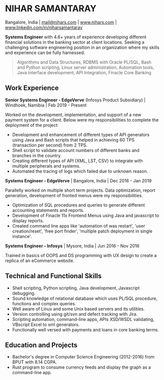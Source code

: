 NIHAR SAMANTARAY
================

Bangalore, India | mail@nihars.com | www.nihars.com | www.linkedin.com/in/niharsamantaray

**Systems Engineer** with 4.6+ years of experience developing different financial solutions in the banking sector at client locations. Seeking a challenging software engineering position in an organization where my skills and experience can be fully harnessed.

>   Algorithms and Data Structures, RDBMS with Oracle PL/SQL, Bash and Python scripting, Linux server administration, Automation tools, Java Interface development, API Integration, Finacle Core Banking

Work Experience
----------------

**Senior Systems Engineer - EdgeVerve** (Infosys Product Subsidiary) | Windhoek, Namibia | Feb 2019 - Present 

Worked on the development, implementation, and support of a new payment system for a client. Below were my responsibilities to complete the deployment of the project:  

* Development and enhancement of different types of API generators using Java and Bash scripts that helped in achieving 60 TPS (transaction per second) from 2 TPS.  
* Shell script to validate account numbers of different banks and branches in the country.  
* Creating different types of API (XML, LST, CSV) to integrate with multiple peripherals and systems.  
* Automated the tracing of logs which failed due to unknown reason.  
   
**Systems Engineer - EdgeVerve** | Bangalore, India | Dec 2016 - Jan 2019

Parallelly worked on multiple short term projects. Data optimization, report generation, development of fronted menus were my responsibilities.  

* Optimization of SQL procedures and queries to generate different accounting statements and reports.
* Development of Finacle 11x Frontend Menus using Java and javascript to display reports.  
* Created command line apps like 'automation of was restart', 'user creation/reset', 'free port finder', 'multiple patch deployment in single instance'.  
   
**Systems Engineer - Infosys** | Mysore, India | Jun 2016 - Nov 2016

Trained in basics of OOPS and DS programming with UX design to create a replica of an eCommerce website.  

Technical and Functional Skills
----------------
* Shell scripting, Python scripting, Java development, Javascript debugging. 
* Sound knowledge of relational database which uses PL/SQL procedure, functions and complex queries.
* Well aware of Linux and some Unix based servers and its utilities.  
* Version controlling using git/svn and defect tracking with Jira.  
* Scripting automation, command-line apps, APIs XSD/WSDL validating, VBscript Excel to xml generators.  
* Functionally well versed with payments and loans in core banking terms.

Education and Projects
----------------
* Bachelor's degree in Computer Science Engineering (2012-2016) from BPUT with 8.14 CGPA.  
* Rust program to consume currency feeds and display the graph as a command-line app.
